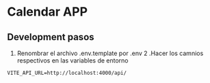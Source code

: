 # Calendar APP


## Development pasos

1. Renombrar el archivo .env.template por .env
2 .Hacer los camnios respectivos en las variables de entorno

````
VITE_API_URL=http://localhost:4000/api/

````